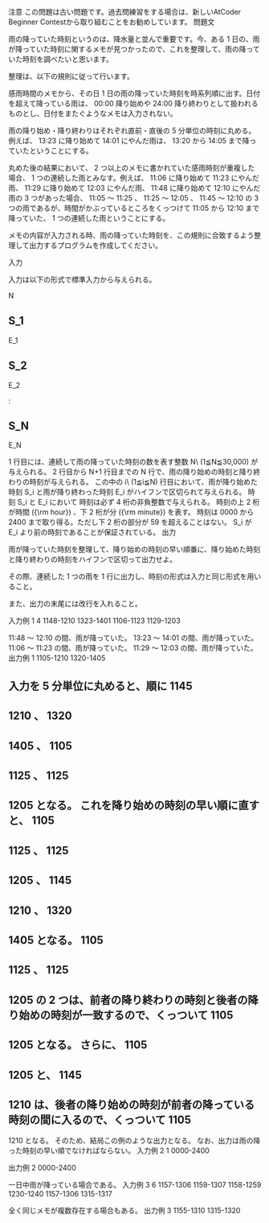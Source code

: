 注意
この問題は古い問題です。過去問練習をする場合は、新しいAtCoder Beginner Contestから取り組むことをお勧めしています。
問題文

雨の降っていた時刻というのは、降水量と並んで重要です。今、ある 
1
 日の、雨が降っていた時刻に関するメモが見つかったので、これを整理して、雨の降っていた時刻を調べたいと思います。

整理は、以下の規則に従って行います。


感雨時間のメモから、その日 
1
 日の雨の降っていた時刻を時系列順に出す。日付を超えて降っている雨は、 
00:00
 降り始めや 
24:00
 降り終わりとして扱われるものとし、日付をまたぐようなメモは入力されない。


雨の降り始め・降り終わりはそれぞれ直前・直後の 
5
 分単位の時刻に丸める。例えば、
13:23
 に降り始めて 
14:01
 にやんだ雨は、
13:20
 から 
14:05
 まで降っていたということにする。


丸めた後の結果において、
2
 つ以上のメモに書かれていた感雨時刻が重複した場合、
1
 つの連続した雨とみなす。例えば、
11:06
 に降り始めて 
11:23
 にやんだ雨、
11:29
 に降り始めて 
12:03
 にやんだ雨、
11:48
 に降り始めて 
12:10
 にやんだ雨の 
3
 つがあった場合、
11:05
〜
11:25
、
11:25
〜
12:05
、
11:45
〜
12:10
 の 
3
 つの雨であるが、時間がかぶっているところをくっつけて 
11:05
 から 
12:10
 まで降っていた、
1
 つの連続した雨ということにする。


メモの内容が入力される時、雨の降っていた時刻を、この規則に合致するよう整理して出力するプログラムを作成してください。

入力

入力は以下の形式で標準入力から与えられる。

N


S_1
-
E_1


S_2
-
E_2

:

S_N
-
E_N


1
 行目には、連続して雨の降っていた時刻の数を表す整数 
N\ (1≦N≦30,000)
 が与えられる。
2
 行目から 
N+1
 行目までの 
N
 行で、雨の降り始めの時刻と降り終わりの時刻が与えられる。
この中の 
i\ (1≦i≦N)
 行目において、雨が降り始めた時刻 
S_i
 と雨が降り終わった時刻 
E_i
 がハイフンで区切られて与えられる。
時刻 
S_i
 と 
E_i
 において
時刻は必ず 
4
 桁の非負整数で与えられる。
時刻の上 
2
 桁が時間 
({\rm hour})
 、下 
2
 桁が分 
({\rm minute})
 を表す。
時刻は 
0000
 から 
2400
 まで取り得る。ただし下 
2
 桁の部分が 
59
 を超えることはない。
S_i
 が 
E_i
 より前の時刻であることが保証されている。
出力

雨が降っていた時刻を整理して、降り始めの時刻の早い順番に、降り始めた時刻と降り終わりの時刻をハイフンで区切って出力せよ。

その際、連続した 
1
 つの雨を 
1
 行に出力し、時刻の形式は入力と同じ形式を用いること。

また、出力の末尾には改行を入れること。

入力例 1
4
1148-1210
1323-1401
1106-1123
1129-1203

11:48
〜
12:10
 の間、雨が降っていた。
13:23
〜
14:01
 の間、雨が降っていた。
11:06
〜
11:23
 の間、雨が降っていた。
11:29
〜
12:03
 の間、雨が降っていた。
出力例 1
1105-1210
1320-1405

入力を 
5
 分単位に丸めると、順に 
1145
-
1210
、
1320
-
1405
、
1105
-
1125
、
1125
-
1205
となる。
これを降り始めの時刻の早い順に直すと、
1105
-
1125
、
1125
-
1205
、
1145
-
1210
、
1320
-
1405
となる。
1105
-
1125
、
1125
-
1205
の 
2
 つは、前者の降り終わりの時刻と後者の降り始めの時刻が一致するので、くっついて 
1105
-
1205
 となる。
さらに、
1105
-
1205
 と、
1145
-
1210
 は、後者の降り始めの時刻が前者の降っている時刻の間に入るので、くっついて 
1105
-
1210
 となる。
そのため、結局この例のような出力となる。
なお、出力は雨の降った時刻の早い順でなければならない。
入力例 2
1
0000-2400

出力例 2
0000-2400

一日中雨が降っている場合である。
入力例 3
6
1157-1306
1159-1307
1158-1259
1230-1240
1157-1306
1315-1317

全く同じメモが複数存在する場合もある。
出力例 3
1155-1310
1315-1320
